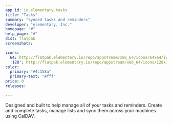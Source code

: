 ```yaml
---
app_id: io.elementary.tasks
title: "Tasks"
summary: "Synced tasks and reminders"
developer: "elementary, Inc."
homepage: "#"
help_page: "#"
dist: flatpak
screenshots:

icons:
  64: http://flatpak.elementary.io/repo/appstream/x86_64/icons/64x64/io.elementary.tasks.png
  '128': http://flatpak.elementary.io/repo/appstream/x86_64/icons/128x128/io.elementary.tasks.png
color:
  primary: "#4c158a"
  primary-text: "#fff"
price: 0
releases:

---
```


Designed and built to help manage all of your tasks and reminders. Create and complete tasks, manage lists and sync them across your machines using CalDAV.